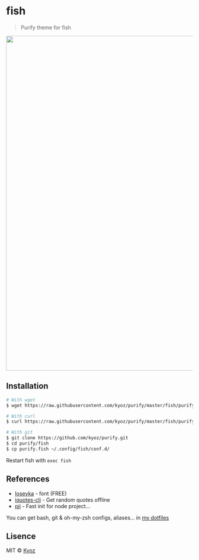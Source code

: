 # fish
> Purify theme for fish

<p align="center">
  <img src="https://i.imgur.com/Pu3ffXL.png" width="900px">
</p>

## Installation

```sh
# With wget
$ wget https://raw.githubusercontent.com/kyoz/purify/master/fish/purify.fish -O ~/.config/fish/conf.d/purify.fish

# With curl
$ curl https://raw.githubusercontent.com/kyoz/purify/master/fish/purify.fish --output ~/.config/fish/conf.d/purify.fish

# With git
$ git clone https://github.com/kyoz/purify.git
$ cd purify/fish
$ cp purify.fish ~/.config/fish/conf.d/
```

Restart fish with `exec fish`

## References

* [Iosevka](https://github.com/be5invis/Iosevka) - font (FREE)
* [iquotes-cli](https://github.com/kyoz/iquotes-cli) - Get random quotes offline
* [pji](https://github.com/kyoz/pji) - Fast init for node project...

You can get bash, git & oh-my-zsh configs, aliases... in [my dotfiles](https://github.com/kyoz/dotfiles)

## Lisence
MIT © [Kyoz](mailto:banminkyoz@gmail.com)
